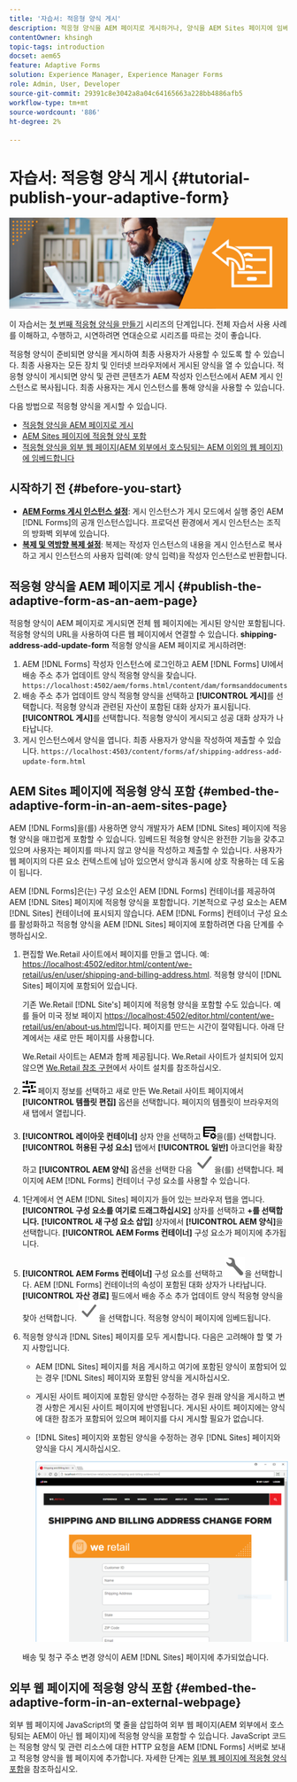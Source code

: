 ```yaml
---
title: '자습서: 적응형 양식 게시'
description: 적응형 양식을 AEM 페이지로 게시하거나, 양식을 AEM Sites 페이지에 임베드하거나, 적응형 양식을 외부 웹 페이지에 임베드할 수 있습니다
contentOwner: khsingh
topic-tags: introduction
docset: aem65
feature: Adaptive Forms
solution: Experience Manager, Experience Manager Forms
role: Admin, User, Developer
source-git-commit: 29391c8e3042a8a04c64165663a228bb4886afb5
workflow-type: tm+mt
source-wordcount: '886'
ht-degree: 2%

---
```


# 자습서: 적응형 양식 게시 {#tutorial-publish-your-adaptive-form}

![영웅 이미지](do-not-localize/13-publish-your-adaptive-form-small.png)

이 자습서는 [첫 번째 적응형 양식을 만들기](https://helpx.adobe.com/kr/experience-manager/6-3/forms/using/create-your-first-adaptive-form.html) 시리즈의 단계입니다. 전체 자습서 사용 사례를 이해하고, 수행하고, 시연하려면 연대순으로 시리즈를 따르는 것이 좋습니다.

적응형 양식이 준비되면 양식을 게시하여 최종 사용자가 사용할 수 있도록 할 수 있습니다. 최종 사용자는 모든 장치 및 인터넷 브라우저에서 게시된 양식을 열 수 있습니다. 적응형 양식이 게시되면 양식 및 관련 콘텐츠가 AEM 작성자 인스턴스에서 AEM 게시 인스턴스로 복사됩니다. 최종 사용자는 게시 인스턴스를 통해 양식을 사용할 수 있습니다.

다음 방법으로 적응형 양식을 게시할 수 있습니다.

* [적응형 양식을 AEM 페이지로 게시](../../forms/using/publish-your-adaptive-form.md#publish-the-adaptive-form-as-an-aem-page)
* [AEM Sites 페이지에 적응형 양식 포함](#embed-the-adaptive-form-in-an-aem-sites-page)
* [적응형 양식을 외부 웹 페이지(AEM 외부에서 호스팅되는 AEM 이외의 웹 페이지)에 임베드합니다](../../forms/using/publish-your-adaptive-form.md)

## 시작하기 전 {#before-you-start}

* **[AEM Forms 게시 인스턴스 설정](https://helpx.adobe.com/kr/experience-manager/6-3/forms/using/installing-configuring-aem-forms-osgi.html)**: 게시 인스턴스가 게시 모드에서 실행 중인 AEM [!DNL Forms]의 공개 인스턴스입니다. 프로덕션 환경에서 게시 인스턴스는 조직의 방화벽 외부에 있습니다.
* **[복제 및 역방향 복제 설정](https://helpx.adobe.com/experience-manager/6-3/help/sites-deploying/replication.html)**: 복제는 작성자 인스턴스의 내용을 게시 인스턴스로 복사하고 게시 인스턴스의 사용자 입력(예: 양식 입력)을 작성자 인스턴스로 반환합니다.

## 적응형 양식을 AEM 페이지로 게시 {#publish-the-adaptive-form-as-an-aem-page}

적응형 양식이 AEM 페이지로 게시되면 전체 웹 페이지에는 게시된 양식만 포함됩니다. 적응형 양식의 URL을 사용하여 다른 웹 페이지에서 연결할 수 있습니다. **shipping-address-add-update-form** 적응형 양식을 AEM 페이지로 게시하려면:

1. AEM [!DNL Forms] 작성자 인스턴스에 로그인하고 AEM [!DNL Forms] UI에서 배송 주소 추가 업데이트 양식 적응형 양식을 찾습니다.
   `https://localhost:4502/aem/forms.html/content/dam/formsanddocuments`
1. 배송 주소 추가 업데이트 양식 적응형 양식을 선택하고 **[!UICONTROL 게시]**&#x200B;를 선택합니다. 적응형 양식과 관련된 자산이 포함된 대화 상자가 표시됩니다. **[!UICONTROL 게시]**&#x200B;를 선택합니다. 적응형 양식이 게시되고 성공 대화 상자가 나타납니다.
1. 게시 인스턴스에서 양식을 엽니다. 최종 사용자가 양식을 작성하여 제출할 수 있습니다.
   `https://localhost:4503/content/forms/af/shipping-address-add-update-form.html`

## AEM Sites 페이지에 적응형 양식 포함 {#embed-the-adaptive-form-in-an-aem-sites-page}

AEM [!DNL Forms]을(를) 사용하면 양식 개발자가 AEM [!DNL Sites] 페이지에 적응형 양식을 매끄럽게 포함할 수 있습니다. 임베드된 적응형 양식은 완전한 기능을 갖추고 있으며 사용자는 페이지를 떠나지 않고 양식을 작성하고 제출할 수 있습니다. 사용자가 웹 페이지의 다른 요소 컨텍스트에 남아 있으면서 양식과 동시에 상호 작용하는 데 도움이 됩니다.

AEM [!DNL Forms]은(는) 구성 요소인 AEM [!DNL Forms] 컨테이너를 제공하여 AEM [!DNL Sites] 페이지에 적응형 양식을 포함합니다. 기본적으로 구성 요소는 AEM [!DNL Sites] 컨테이너에 표시되지 않습니다. AEM [!DNL Forms] 컨테이너 구성 요소를 활성화하고 적응형 양식을 AEM [!DNL Sites] 페이지에 포함하려면 다음 단계를 수행하십시오.

1. 편집할 We.Retail 사이트에서 페이지를 만들고 엽니다. 예: [https://localhost:4502/editor.html/content/we-retail/us/en/user/shipping-and-billing-address.html](https://localhost:4502/editor.html/content/we-retail/us/en/user/shipping-and-billing-address.html). 적응형 양식이 [!DNL Sites] 페이지에 포함되어 있습니다.

   기존 We.Retail [!DNL Site's] 페이지에 적응형 양식을 포함할 수도 있습니다. 예를 들어 미국 정보 페이지 [https://localhost:4502/editor.html/content/we-retail/us/en/about-us.html](https://localhost:4502/editor.html/content/we-retail/us/en/about-us.html)입니다. 페이지를 만드는 시간이 절약됩니다. 아래 단계에서는 새로 만든 페이지를 사용합니다.

   We.Retail 사이트는 AEM과 함께 제공됩니다. We.Retail 사이트가 설치되어 있지 않으면 [We.Retail 참조 구현](https://helpx.adobe.com/experience-manager/6-3/help/sites-developing/we-retail.html)에서 사이트 설치를 참조하십시오.

1. ![속성](assets/properties.png) 페이지 정보를 선택하고 새로 만든 We.Retail 사이트 페이지에서 **[!UICONTROL 템플릿 편집]** 옵션을 선택합니다. 페이지의 템플릿이 브라우저의 새 탭에서 열립니다.
1. **[!UICONTROL 레이아웃 컨테이너]** 상자 안을 선택하고 ![Feedmanagement](assets/feedmanagement.png)을(를) 선택합니다. **[!UICONTROL 허용된 구성 요소]** 탭에서 **[!UICONTROL 일반]** 아코디언을 확장하고 **[!UICONTROL AEM 양식]** 옵션을 선택한 다음 ![save_icon](assets/save_icon.svg)을(를) 선택합니다. 페이지에 AEM [!DNL Forms] 컨테이너 구성 요소를 사용할 수 있습니다.

1. 1단계에서 연 AEM [!DNL Sites] 페이지가 들어 있는 브라우저 탭을 엽니다. **[!UICONTROL 구성 요소를 여기로 드래그하십시오]** 상자를 선택하고 **+를 선택합니다.** **[!UICONTROL 새 구성 요소 삽입]** 상자에서 **[!UICONTROL AEM 양식]**&#x200B;을 선택합니다. **[!UICONTROL AEM Forms 컨테이너]** 구성 요소가 페이지에 추가됩니다.
1. **[!UICONTROL AEM Forms 컨테이너]** 구성 요소를 선택하고 ![configure-icon](assets/configure-icon.svg)을 선택합니다. AEM [!DNL Forms] 컨테이너의 속성이 포함된 대화 상자가 나타납니다. **[!UICONTROL 자산 경로]** 필드에서 배송 주소 추가 업데이트 양식 적응형 양식을 찾아 선택합니다. ![save_icon](assets/save_icon.svg)을 선택합니다. 적응형 양식이 페이지에 임베드됩니다.
1. 적응형 양식과 [!DNL Sites] 페이지를 모두 게시합니다. 다음은 고려해야 할 몇 가지 사항입니다.

   * AEM [!DNL Sites] 페이지를 처음 게시하고 여기에 포함된 양식이 포함되어 있는 경우 [!DNL Sites] 페이지와 포함된 양식을 게시하십시오.
   * 게시된 사이트 페이지에 포함된 양식만 수정하는 경우 원래 양식을 게시하고 변경 사항은 게시된 사이트 페이지에 반영됩니다. 게시된 사이트 페이지에는 양식에 대한 참조가 포함되어 있으며 페이지를 다시 게시할 필요가 없습니다.
   * [!DNL Sites] 페이지와 포함된 양식을 수정하는 경우 [!DNL Sites] 페이지와 양식을 다시 게시하십시오.

     ![aem-sites에 포함](assets/embed-in-aem-sites.png)

   배송 및 청구 주소 변경 양식이 AEM [!DNL Sites] 페이지에 추가되었습니다.

## 외부 웹 페이지에 적응형 양식 포함 {#embed-the-adaptive-form-in-an-external-webpage}

외부 웹 페이지에 JavaScript의 몇 줄을 삽입하여 외부 웹 페이지(AEM 외부에서 호스팅되는 AEM이 아닌 웹 페이지)에 적응형 양식을 포함할 수 있습니다. JavaScript 코드는 적응형 양식 및 관련 리소스에 대한 HTTP 요청을 AEM [!DNL Forms] 서버로 보내고 적응형 양식을 웹 페이지에 추가합니다. 자세한 단계는 [외부 웹 페이지에 적응형 양식 포함](/help/forms/using/embed-adaptive-form-external-web-page.md)을 참조하십시오.
